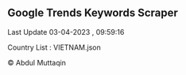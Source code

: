 

## Google Trends Keywords Scraper 
 
Last Update 03-04-2023 , 09:59:16

Country List :
VIETNAM.json



© Abdul Muttaqin 
